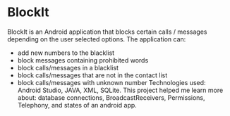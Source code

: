 # BlockIt
BlockIt is an Android application that blocks certain calls / messages depending on the user selected options.
The application can:
- add new numbers to the blacklist
- block messages containing prohibited words 
- block calls/messages in a blacklist
- block calls/messages that are not in the contact list
- block calls/messages with unknown number
 Technologies used: Android Studio, JAVA, XML, SQLite.
 This project helped me learn more about: database connections, BroadcastReceivers, Permissions, Telephony, and states of an android app.
